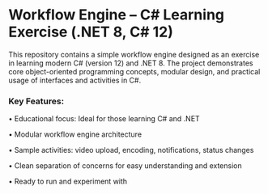 # Workflow Engine – C# Learning Exercise (.NET 8, C# 12)

This repository contains a simple workflow engine designed as an exercise in learning modern C# (version 12) and .NET 8. The project demonstrates core object-oriented programming concepts, modular design, and practical usage of interfaces and activities in C#.

### Key Features:

•	Educational focus: Ideal for those learning C# and .NET

•	Modular workflow engine architecture

•	Sample activities: video upload, encoding, notifications, status changes

•	Clean separation of concerns for easy understanding and extension

•	Ready to run and experiment with

